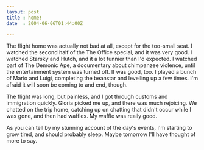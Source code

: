 ```yaml
---
layout: post
title : home!
date  : 2004-06-06T01:44:00Z

---
```

The flight home was actually not bad at all, except for the too-small seat.  I watched the second half of the The Office special, and it was very good.  I watched Starsky and Hutch, and it a lot funnier than I'd expected.  I watched part of The Demonic Ape, a documentary about chimpanzee violence, until the entertainment system was turned off.  It was good, too.  I played a bunch of Mario and Luigi, completing the beanstar and levelling up a few times.  I'm afraid it will soon be coming to and end, though.

The flight was long, but painless, and I got through customs and immigration quickly.  Gloria picked me up, and there was much rejoicing.  We chatted on the trip home, catching up on chatting that didn't occur while I was gone, and then had waffles.  My waffle was really good.

As you can tell by my stunning account of the day's events, I'm starting to grow tired, and should probably sleep.  Maybe tomorrow I'll have thought of more to say.

